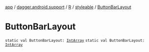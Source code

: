 [app](../../../index.md) / [dagger.android.support](../../index.md) / [R](../index.md) / [styleable](index.md) / [ButtonBarLayout](./-button-bar-layout.md)

# ButtonBarLayout

`static val ButtonBarLayout: `[`IntArray`](https://kotlinlang.org/api/latest/jvm/stdlib/kotlin/-int-array/index.html)
`static val ButtonBarLayout: `[`IntArray`](https://kotlinlang.org/api/latest/jvm/stdlib/kotlin/-int-array/index.html)